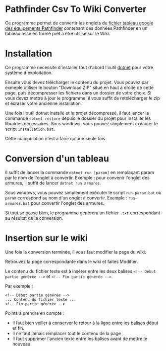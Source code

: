 # Pathfinder Csv To Wiki Converter

Ce programme permet de convertir les onglets du [fichier tableau google des équipements Pathfinder](https://docs.google.com/spreadsheets/d/1vl-MbogN6skGg7qnP83qX55zPVXb1KlzZLJo8ahgkqY/edit#gid=1568769969) contenant des données Pathfinder en un tableau mise en forme prêt à être utilisé sur le Wiki.

# Installation

Ce programme nécessite d'installer tout d'abord l'outil [dotnet](http://dotnet.github.io/getting-started/) pour votre système d'exploitation.

Ensuite vous devez télécharger le contenu du projet.
Vous pouvez par exmeple utiliser le bouton "Download ZIP" situé en haut à droite de cette page, puis décompresser les fichiers dans un dossier de votre choix.
Si vous devez mettre à jour le programme, il vous suffit de retélécharger le zip et écraser votre ancienne installation.

Une fois l'outil dotnet installé et le projet décompressé, il faut lancer la commande `dotnet restore` depuis le dossier du projet pour installer les librairies nécessaires.
Sous windows, vous pouvez simplement exécuter le script `installation.bat`.

Cette manipulation n'est à faire qu'une seule fois.

# Conversion d'un tableau

Il suffit de lancer la commande `dotnet run [param]` en remplaçant param par le nom de l'onglet à convertir.
Exemple : pour convenir l'onglet des armures, il suffit de lancer `dotnet run armures`.

Sous windows, vous pouvez simplement exécuter le script `run-param.bat` où `param` correspond au nom d'un onglet à convertir.
Exemple : `run-armures.bat` pour convertir l'onglet des armures.

Si tout se passe bien, le programme génèrera un fichier `.txt` correspondant au résultat de la conversion.

# Insertion sur le wiki

Une fois la conversion terminée, il vous faut modifier la page du wiki.

Retrouvez la page correspondante dans le wiki et faites Modifier.

Le contenu du fichier texte est à insérer entre les deux balises `<!-- Début partie générée -->` et `<!-- Fin partie générée -->`.

Par exemple :

    <!-- Début partie générée -->
    ... Contenu du fichier texte ...
    <!-- Fin partie générée -->

Points à prendre en compte :

* Il faut bien veiller à conserver le retour à la ligne entre les balises début et fin.
* Il ne faut jamais remplacer tout le contenu de la page
* Il faut supprimer l'ancien texte entre les balises avant de mettre le nouveau